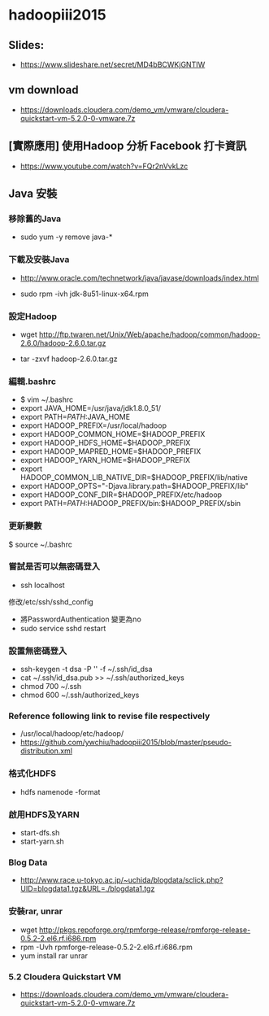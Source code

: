 # hadoopiii2015


## Slides:
- https://www.slideshare.net/secret/MD4bBCWKjGNTIW


## vm download

- https://downloads.cloudera.com/demo_vm/vmware/cloudera-quickstart-vm-5.2.0-0-vmware.7z

## [實際應用] 使用Hadoop 分析 Facebook 打卡資訊

- https://www.youtube.com/watch?v=FQr2nVvkLzc

## Java 安裝

### 移除舊的Java
- sudo yum -y remove java-*

### 下載及安裝Java

- http://www.oracle.com/technetwork/java/javase/downloads/index.html

- sudo rpm -ivh jdk-8u51-linux-x64.rpm

### 設定Hadoop

- wget http://ftp.twaren.net/Unix/Web/apache/hadoop/common/hadoop-2.6.0/hadoop-2.6.0.tar.gz

- tar -zxvf hadoop-2.6.0.tar.gz

### 編輯.bashrc
- $ vim ~/.bashrc
- export JAVA_HOME=/usr/java/jdk1.8.0_51/
- export PATH=$PATH:$JAVA_HOME
- export HADOOP_PREFIX=/usr/local/hadoop 
- export HADOOP_COMMON_HOME=$HADOOP_PREFIX 
- export HADOOP_HDFS_HOME=$HADOOP_PREFIX 
- export HADOOP_MAPRED_HOME=$HADOOP_PREFIX 
- export HADOOP_YARN_HOME=$HADOOP_PREFIX 
- export HADOOP_COMMON_LIB_NATIVE_DIR=$HADOOP_PREFIX/lib/native
- export HADOOP_OPTS="-Djava.library.path=$HADOOP_PREFIX/lib"
- export HADOOP_CONF_DIR=$HADOOP_PREFIX/etc/hadoop 
- export PATH=$PATH:$HADOOP_PREFIX/bin:$HADOOP_PREFIX/sbin

### 更新變數
$ source ~/.bashrc

### 嘗試是否可以無密碼登入
- ssh localhost

修改/etc/ssh/sshd_config
- 將PasswordAuthentication 變更為no
- sudo service sshd restart

### 設置無密碼登入
- ssh-keygen -t dsa -P '' -f ~/.ssh/id_dsa
- cat ~/.ssh/id_dsa.pub >> ~/.ssh/authorized_keys
- chmod 700 ~/.ssh
- chmod 600  ~/.ssh/authorized_keys

### Reference following link to revise file respectively
- /usr/local/hadoop/etc/hadoop/
- https://github.com/ywchiu/hadoopiii2015/blob/master/pseudo-distribution.xml

### 格式化HDFS
- hdfs namenode -format

### 啟用HDFS及YARN
- start-dfs.sh
- start-yarn.sh

### Blog Data
- http://www.race.u-tokyo.ac.jp/~uchida/blogdata/sclick.php?UID=blogdata1.tgz&URL=./blogdata1.tgz

### 安裝rar, unrar
- wget http://pkgs.repoforge.org/rpmforge-release/rpmforge-release-0.5.2-2.el6.rf.i686.rpm
- rpm -Uvh rpmforge-release-0.5.2-2.el6.rf.i686.rpm
- yum install rar unrar

### 5.2 Cloudera Quickstart VM
- https://downloads.cloudera.com/demo_vm/vmware/cloudera-quickstart-vm-5.2.0-0-vmware.7z

